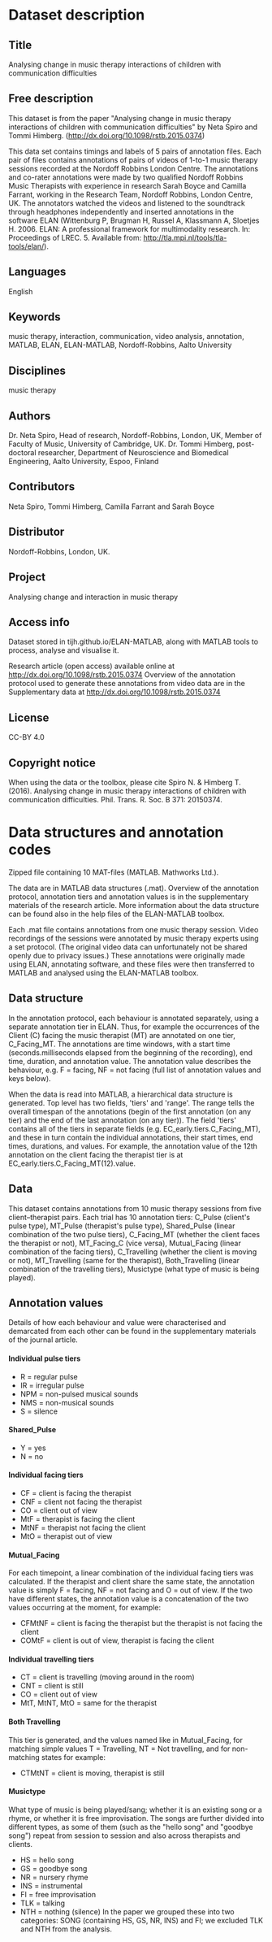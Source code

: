 # Dataset description

## Title 
Analysing change in music therapy interactions of children with communication difficulties 

## Free description 
This dataset is from the paper "Analysing change in music therapy interactions of children with communication difficulties" by Neta Spiro and Tommi Himberg. (http://dx.doi.org/10.1098/rstb.2015.0374)

This data set contains timings and labels of 5 pairs of annotation files. Each pair of files contains annotations of pairs of videos of 1-to-1 music therapy sessions recorded at the Nordoff Robbins London Centre. The annotations and co-rater annotations were made by two qualified Nordoff Robbins Music Therapists with experience in research Sarah Boyce and Camilla Farrant, working in the Research Team, Nordoff Robbins, London Centre, UK. The annotators watched the videos and listened to the soundtrack through headphones independently and inserted annotations in the software ELAN (Wittenburg P, Brugman H, Russel A, Klassmann A, Sloetjes H. 2006. ELAN: A professional framework for multimodality research. In: Proceedings of LREC. 5. Available from: http://tla.mpi.nl/tools/tla-tools/elan/). 

## Languages
English

## Keywords 
music therapy, interaction, communication, video analysis, annotation, MATLAB, ELAN, ELAN-MATLAB, Nordoff-Robbins, Aalto University 

## Disciplines 
music therapy

## Authors 
Dr. Neta Spiro, Head of research, Nordoff-Robbins, London, UK, Member of Faculty of Music, University of Cambridge, UK. 
Dr. Tommi Himberg, post-doctoral researcher, Department of Neuroscience and Biomedical Engineering, Aalto University, Espoo, Finland

## Contributors 
Neta Spiro, Tommi Himberg, Camilla Farrant and Sarah Boyce

## Distributor 
Nordoff-Robbins, London, UK.

## Project 
Analysing change and interaction in music therapy

## Access info 
Dataset stored in tijh.github.io/ELAN-MATLAB, along with MATLAB tools to process, analyse and visualise it. 

Research article (open access) available online at http://dx.doi.org/10.1098/rstb.2015.0374 Overview of the annotation protocol used to generate these annotations from video data are in the Supplementary data at http://dx.doi.org/10.1098/rstb.2015.0374

## License 
CC-BY 4.0

## Copyright notice 
When using the data or the toolbox, please cite Spiro N. & Himberg T. (2016). Analysing change in music therapy interactions of children with communication difficulties. Phil. Trans. R. Soc. B 371: 20150374.

# Data structures and annotation codes
Zipped file containing 10 MAT-files (MATLAB. Mathworks Ltd.).

The data are in MATLAB data structures (.mat). Overview of the annotation protocol, annotation tiers and annotation values is in the supplementary materials of the research article. More information about the data structure can be found also in the help files of the ELAN-MATLAB toolbox. 

Each .mat file contains annotations from one music therapy session. Video recordings of the sessions were annotated by music therapy experts using a set protocol. (The original video data can unfortunately not be shared openly due to privacy issues.) These annotations were originally made using ELAN, annotating software, and these files were then transferred to MATLAB and analysed using the ELAN-MATLAB toolbox.  

## Data structure

In the annotation protocol, each behaviour is annotated separately, using a separate annotation tier in ELAN. Thus, for example the occurrences of the Client (C) facing the music therapist (MT) are annotated on one tier, C_Facing_MT. The annotations are time windows, with a start time (seconds.milliseconds elapsed from the beginning of the recording), end time, duration, and annotation value. The annotation value describes the behaviour, e.g. F = facing, NF = not facing (full list of annotation values and keys below). 

When the data is read into MATLAB, a hierarchical data structure is generated. Top level has two fields, 'tiers' and 'range'. The range tells the overall timespan of the annotations (begin of the first annotation (on any tier) and the end of the last annotation (on any tier)). The field 'tiers' contains all of the tiers in separate fields (e.g. EC_early.tiers.C_Facing_MT), and these in turn contain the individual annotations, their start times, end times, durations, and values. For example, the annotation value of the 12th annotation on the client facing the therapist tier is at EC_early.tiers.C_Facing_MT(12).value.  

## Data 

This dataset contains annotations from 10 music therapy sessions from five client–therapist pairs. Each trial has 10 annotation tiers: C_Pulse (client's pulse type), MT_Pulse (therapist's pulse type), Shared_Pulse (linear combination of the two pulse tiers), C_Facing_MT (whether the client faces the therapist or not), MT_Facing_C (vice versa), Mutual_Facing (linear combination of the facing tiers), C_Travelling (whether the client is moving or not), MT_Travelling (same for the therapist), Both_Travelling (linear combination of the travelling tiers), Musictype (what type of music is being played). 

## Annotation values

Details of how each behaviour and value were characterised and demarcated from each other can be found in the supplementary materials of the journal article. 

#### Individual pulse tiers
  * R = regular pulse 
  * IR = irregular pulse 
  * NPM = non-pulsed musical sounds 
  * NMS = non-musical sounds 
  * S = silence 

#### Shared_Pulse 
  * Y = yes 
  * N = no

#### Individual facing tiers 
  * CF = client is facing the therapist 
  * CNF = client not facing the therapist 
  * CO = client out of view 
  * MtF = therapist is facing the client
  * MtNF = therapist not facing the client 
  * MtO = therapist out of view 

#### Mutual_Facing 
For each timepoint, a linear combination of the individual facing tiers was calculated. If the therapist and client share the same state, the annotation value is simply F = facing, NF = not facing and O = out of view. If the two have different states, the annotation value is a concatenation of the two values occurring at the moment, for example: 
  * CFMtNF = client is facing the therapist but the therapist is not facing the client 
  * COMtF = client is out of view, therapist is facing the client 

#### Individual travelling tiers
  * CT = client is travelling (moving around in the room) 
  * CNT = client is still 
  * CO = client out of view 
  * MtT, MtNT, MtO = same for the therapist 

#### Both Travelling 
This tier is generated, and the values named like in Mutual_Facing, for matching simple values T = Travelling, NT = Not travelling, and for non-matching states for example: 
  * CTMtNT = client is moving, therapist is still 

#### Musictype 
What type of music is being played/sang; whether it is an existing song or a rhyme, or whether it is free improvisation. The songs are further divided into different types, as some of them (such as the "hello song" and "goodbye song") repeat from session to session and also across therapists and clients.  
  * HS = hello song 
  * GS = goodbye song 
  * NR = nursery rhyme 
  * INS = instrumental
  * FI = free improvisation 
  * TLK = talking 
  * NTH = nothing (silence) 
In the paper we grouped these into two categories: SONG (containing HS, GS, NR, INS) and FI; we excluded TLK and NTH from the analysis. 
